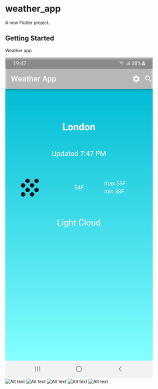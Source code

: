 # weather_app

A new Flutter project.

## Getting Started

Weather app

![Alt text](assets/images/1.jpg?raw=true "Optional Title")
![Alt text](images/2.jpg?raw=true "Optional Title")
![Alt text](images/3.jpg?raw=true "Optional Title")
![Alt text](images/4.jpg?raw=true "Optional Title")
![Alt text](images/5.jpg?raw=true "Optional Title")
![Alt text](images/6.jpg?raw=true "Optional Title")